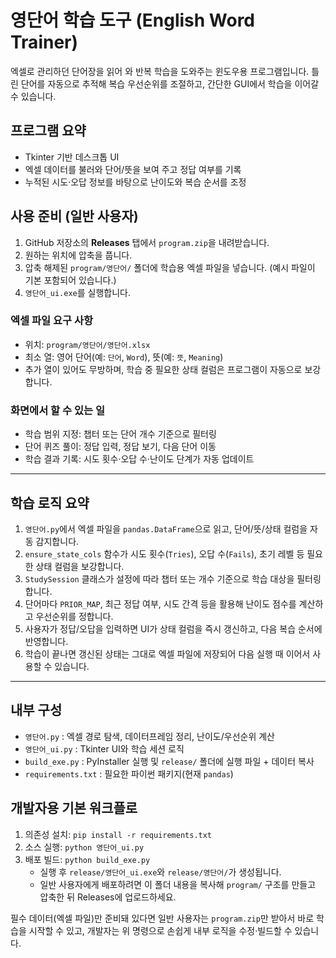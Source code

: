 ﻿# 영단어 학습 도구 (English Word Trainer)

엑셀로 관리하던 단어장을 읽어 와 반복 학습을 도와주는 윈도우용 프로그램입니다. 틀린 단어를 자동으로 추적해 복습 우선순위를 조절하고, 간단한 GUI에서 학습을 이어갈 수 있습니다.

## 프로그램 요약
- Tkinter 기반 데스크톱 UI
- 엑셀 데이터를 불러와 단어/뜻을 보여 주고 정답 여부를 기록
- 누적된 시도·오답 정보를 바탕으로 난이도와 복습 순서를 조정

## 사용 준비 (일반 사용자)
1. GitHub 저장소의 **Releases** 탭에서 `program.zip`을 내려받습니다.
2. 원하는 위치에 압축을 풉니다.
3. 압축 해제된 `program/영단어/` 폴더에 학습용 엑셀 파일을 넣습니다. (예시 파일이 기본 포함되어 있습니다.)
4. `영단어_ui.exe`를 실행합니다.

### 엑셀 파일 요구 사항
- 위치: `program/영단어/영단어.xlsx`
- 최소 열: 영어 단어(예: `단어`, `Word`), 뜻(예: `뜻`, `Meaning`)
- 추가 열이 있어도 무방하며, 학습 중 필요한 상태 컬럼은 프로그램이 자동으로 보강합니다.

### 화면에서 할 수 있는 일
- 학습 범위 지정: 챕터 또는 단어 개수 기준으로 필터링
- 단어 퀴즈 풀이: 정답 입력, 정답 보기, 다음 단어 이동
- 학습 결과 기록: 시도 횟수·오답 수·난이도 단계가 자동 업데이트

---

## 학습 로직 요약
1. `영단어.py`에서 엑셀 파일을 `pandas.DataFrame`으로 읽고, 단어/뜻/상태 컬럼을 자동 감지합니다.
2. `ensure_state_cols` 함수가 시도 횟수(`Tries`), 오답 수(`Fails`), 초기 레벨 등 필요한 상태 컬럼을 보강합니다.
3. `StudySession` 클래스가 설정에 따라 챕터 또는 개수 기준으로 학습 대상을 필터링합니다.
4. 단어마다 `PRIOR_MAP`, 최근 정답 여부, 시도 간격 등을 활용해 난이도 점수를 계산하고 우선순위를 정합니다.
5. 사용자가 정답/오답을 입력하면 UI가 상태 컬럼을 즉시 갱신하고, 다음 복습 순서에 반영합니다.
6. 학습이 끝나면 갱신된 상태는 그대로 엑셀 파일에 저장되어 다음 실행 때 이어서 사용할 수 있습니다.

---

## 내부 구성
- `영단어.py` : 엑셀 경로 탐색, 데이터프레임 정리, 난이도/우선순위 계산
- `영단어_ui.py` : Tkinter UI와 학습 세션 로직
- `build_exe.py` : PyInstaller 실행 및 `release/` 폴더에 실행 파일 + 데이터 복사
- `requirements.txt` : 필요한 파이썬 패키지(현재 `pandas`)

## 개발자용 기본 워크플로
1. 의존성 설치: `pip install -r requirements.txt`
2. 소스 실행: `python 영단어_ui.py`
3. 배포 빌드: `python build_exe.py`
   - 실행 후 `release/영단어_ui.exe`와 `release/영단어/`가 생성됩니다.
   - 일반 사용자에게 배포하려면 이 폴더 내용을 복사해 `program/` 구조를 만들고 압축한 뒤 Releases에 업로드하세요.

필수 데이터(엑셀 파일)만 준비돼 있다면 일반 사용자는 `program.zip`만 받아서 바로 학습을 시작할 수 있고, 개발자는 위 명령으로 손쉽게 내부 로직을 수정·빌드할 수 있습니다.
